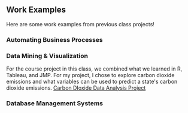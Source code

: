## Work Examples
Here are some work examples from previous class projects!

### Automating Business Processes 

### Data Mining & Visualization
For the course project in this class, we combined what we learned in R, Tableau, and JMP. For my project, I chose to explore carbon dioxide emissions and what variables can be used to predict a state's carbon dioxide emissions.
[Carbon DIoxide Data Analysis Project](WorkExamples/CarbonDiozxiddDataAnalysisProject.pdf)

### Database Management Systems
